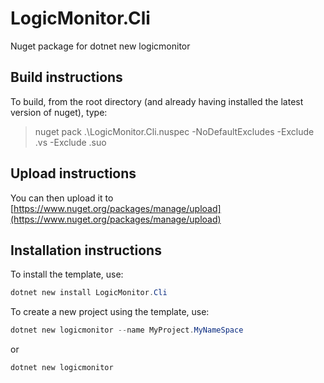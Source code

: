 # LogicMonitor.Cli

Nuget package for dotnet new logicmonitor

## Build instructions

To build, from the root directory (and already having installed the latest version of nuget), type:
> nuget pack .\LogicMonitor.Cli.nuspec -NoDefaultExcludes -Exclude .vs -Exclude .suo

## Upload instructions
You can then upload it to [https://www.nuget.org/packages/manage/upload](https://www.nuget.org/packages/manage/upload)

## Installation instructions
To install the template, use:
``` powershell
dotnet new install LogicMonitor.Cli
```

To create a new project using the template, use:

``` powershell
dotnet new logicmonitor --name MyProject.MyNameSpace
```

or

``` powershell
dotnet new logicmonitor
```